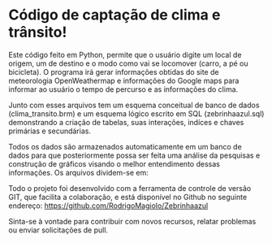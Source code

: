 # Código de captação de clima e trânsito!

  Este código feito em Python, permite que o usuário digite um local de origem, um de destino e o modo como vai se locomover (carro, a pé ou bicicleta). O programa irá gerar informações obtidas do site de meteorologia OpenWeathermap e informações do Google maps para informar ao usuário o tempo de percurso e as informações do clima.

  Junto com esses arquivos tem um esquema conceitual de banco de dados (clima_transito.brm) e um esquema lógico escrito em SQL (zebrinhaazul.sql) demonstrando a criação de tabelas, suas interações, indíces e chaves primárias e secundárias.

  Todos os dados são armazenados automaticamente em um banco de dados para que posteriormente possa ser feita uma análise da pesquisas e construção de gráficos visando o melhor entendimento dessas informações.
  Os arquivos dividem-se em:
  

  Todo o projeto foi desenvolvido com a ferramenta de controle de versão GIT, que facilita a colaboração, e está disponível no Github no seguinte endereço: https://github.com/RodrigoMagiolo/Zebrinhaazul

  Sinta-se à vontade para contribuir com novos recursos, relatar problemas ou enviar solicitações de pull.

  
